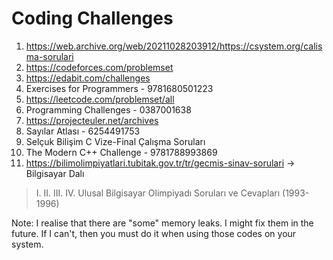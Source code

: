# Coding Challenges
1) https://web.archive.org/web/20211028203912/https://csystem.org/calisma-sorulari
2) https://codeforces.com/problemset
3) https://edabit.com/challenges
4) Exercises for Programmers - 9781680501223
5) https://leetcode.com/problemset/all
6) Programming Challenges - 0387001638
7) https://projecteuler.net/archives
8) Sayılar Atlası - 6254491753
9) Selçuk Bilişim C Vize-Final Çalışma Soruları
10) The Modern C++ Challenge - 9781788993869
11) https://bilimolimpiyatlari.tubitak.gov.tr/tr/gecmis-sinav-sorulari -> Bilgisayar Dalı
> I. II. III. IV. Ulusal Bilgisayar Olimpiyadı Soruları ve Cevapları (1993-1996)

Note: I realise that there are "some" memory leaks. I might fix them in the future. If I can't, then you must do it when using those codes on your system.
